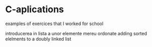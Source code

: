 # C-aplications 

examples of exercices that I worked for school

introducerea in lista a unor elemente mereu ordonate
adding sorted elelments to a doubly linked list
